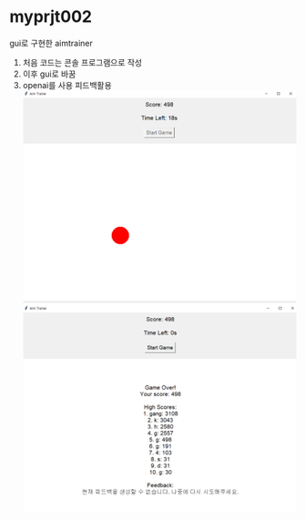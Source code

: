 # myprjt002
gui로 구현한 aimtrainer
1. 처음 코드는 콘솔 프로그램으로 작성
2. 이후 gui로 바꿈
3. openai를 사용 피드백활용
![이미지](1.png)
![이미지](2.png)

